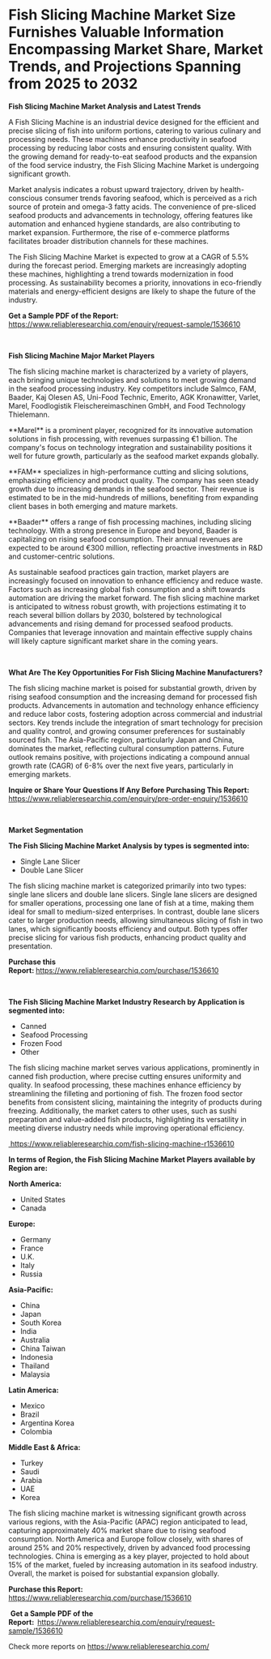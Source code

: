 <p><h1>Fish Slicing Machine Market Size Furnishes Valuable Information Encompassing Market Share, Market Trends, and Projections Spanning from 2025 to 2032</h1></p><p><strong>Fish Slicing Machine Market Analysis and Latest Trends</strong></p>
<p><p>A Fish Slicing Machine is an industrial device designed for the efficient and precise slicing of fish into uniform portions, catering to various culinary and processing needs. These machines enhance productivity in seafood processing by reducing labor costs and ensuring consistent quality. With the growing demand for ready-to-eat seafood products and the expansion of the food service industry, the Fish Slicing Machine Market is undergoing significant growth.</p><p>Market analysis indicates a robust upward trajectory, driven by health-conscious consumer trends favoring seafood, which is perceived as a rich source of protein and omega-3 fatty acids. The convenience of pre-sliced seafood products and advancements in technology, offering features like automation and enhanced hygiene standards, are also contributing to market expansion. Furthermore, the rise of e-commerce platforms facilitates broader distribution channels for these machines.</p><p>The Fish Slicing Machine Market is expected to grow at a CAGR of 5.5% during the forecast period. Emerging markets are increasingly adopting these machines, highlighting a trend towards modernization in food processing. As sustainability becomes a priority, innovations in eco-friendly materials and energy-efficient designs are likely to shape the future of the industry.</p></p>
<p><strong>Get a Sample PDF of the Report:&nbsp;</strong> <a href="https://www.reliableresearchiq.com/enquiry/request-sample/1536610?utm_campaign=2455&utm_medium=2&utm_source=Github&utm_content=ia&utm_term=11042025&utm_id=fish-slicing-machine">https://www.reliableresearchiq.com/enquiry/request-sample/1536610</a></p>
<p>&nbsp;</p>
<p><strong>Fish Slicing Machine Major Market Players</strong></p>
<p><p>The fish slicing machine market is characterized by a variety of players, each bringing unique technologies and solutions to meet growing demand in the seafood processing industry. Key competitors include Salmco, FAM, Baader, Kaj Olesen AS, Uni-Food Technic, Emerito, AGK Kronawitter, Varlet, Marel, Foodlogistik Fleischereimaschinen GmbH, and Food Technology Thielemann.</p><p>**Marel** is a prominent player, recognized for its innovative automation solutions in fish processing, with revenues surpassing €1 billion. The company's focus on technology integration and sustainability positions it well for future growth, particularly as the seafood market expands globally.</p><p>**FAM** specializes in high-performance cutting and slicing solutions, emphasizing efficiency and product quality. The company has seen steady growth due to increasing demands in the seafood sector. Their revenue is estimated to be in the mid-hundreds of millions, benefiting from expanding client bases in both emerging and mature markets.</p><p>**Baader** offers a range of fish processing machines, including slicing technology. With a strong presence in Europe and beyond, Baader is capitalizing on rising seafood consumption. Their annual revenues are expected to be around €300 million, reflecting proactive investments in R&D and customer-centric solutions.</p><p>As sustainable seafood practices gain traction, market players are increasingly focused on innovation to enhance efficiency and reduce waste. Factors such as increasing global fish consumption and a shift towards automation are driving the market forward. The fish slicing machine market is anticipated to witness robust growth, with projections estimating it to reach several billion dollars by 2030, bolstered by technological advancements and rising demand for processed seafood products. Companies that leverage innovation and maintain effective supply chains will likely capture significant market share in the coming years.</p></p>
<p>&nbsp;</p>
<p><strong>What Are The Key Opportunities For Fish Slicing Machine Manufacturers?</strong></p>
<p><p>The fish slicing machine market is poised for substantial growth, driven by rising seafood consumption and the increasing demand for processed fish products. Advancements in automation and technology enhance efficiency and reduce labor costs, fostering adoption across commercial and industrial sectors. Key trends include the integration of smart technology for precision and quality control, and growing consumer preferences for sustainably sourced fish. The Asia-Pacific region, particularly Japan and China, dominates the market, reflecting cultural consumption patterns. Future outlook remains positive, with projections indicating a compound annual growth rate (CAGR) of 6-8% over the next five years, particularly in emerging markets.</p></p>
<p><strong>Inquire or Share Your Questions If Any Before Purchasing This Report:</strong> <a href="https://www.reliableresearchiq.com/enquiry/pre-order-enquiry/1536610?utm_campaign=2455&utm_medium=2&utm_source=Github&utm_content=ia&utm_term=11042025&utm_id=fish-slicing-machine">https://www.reliableresearchiq.com/enquiry/pre-order-enquiry/1536610</a></p>
<p>&nbsp;</p>
<p><strong>Market Segmentation</strong></p>
<p><strong>The Fish Slicing Machine Market Analysis by types is segmented into:</strong></p>
<p><ul><li>Single Lane Slicer</li><li>Double Lane Slicer</li></ul></p>
<p><p>The fish slicing machine market is categorized primarily into two types: single lane slicers and double lane slicers. Single lane slicers are designed for smaller operations, processing one lane of fish at a time, making them ideal for small to medium-sized enterprises. In contrast, double lane slicers cater to larger production needs, allowing simultaneous slicing of fish in two lanes, which significantly boosts efficiency and output. Both types offer precise slicing for various fish products, enhancing product quality and presentation.</p></p>
<p><strong>Purchase this Report:&nbsp;</strong><a href="https://www.reliableresearchiq.com/purchase/1536610?utm_campaign=2455&utm_medium=2&utm_source=Github&utm_content=ia&utm_term=11042025&utm_id=fish-slicing-machine">https://www.reliableresearchiq.com/purchase/1536610</a></p>
<p>&nbsp;</p>
<p><strong>The Fish Slicing Machine Market Industry Research by Application is segmented into:</strong></p>
<p><ul><li>Canned</li><li>Seafood Processing</li><li>Frozen Food</li><li>Other</li></ul></p>
<p><p>The fish slicing machine market serves various applications, prominently in canned fish production, where precise cutting ensures uniformity and quality. In seafood processing, these machines enhance efficiency by streamlining the filleting and portioning of fish. The frozen food sector benefits from consistent slicing, maintaining the integrity of products during freezing. Additionally, the market caters to other uses, such as sushi preparation and value-added fish products, highlighting its versatility in meeting diverse industry needs while improving operational efficiency.</p></p>
<p><a href="https://www.reliableresearchiq.com/fish-slicing-machine-r1536610?utm_campaign=2455&utm_medium=2&utm_source=Github&utm_content=ia&utm_term=11042025&utm_id=fish-slicing-machine">&nbsp;https://www.reliableresearchiq.com/fish-slicing-machine-r1536610</a></p>
<p><strong>In terms of Region, the Fish Slicing Machine Market Players available by Region are:</strong></p>
<p>
    <p> <strong> North America: </strong>
        <ul>
            <li>United States</li>
            <li>Canada</li>
        </ul>
        </p> 
    <p> <strong> Europe: </strong>
        <ul>
            <li>Germany</li>
            <li>France</li>
            <li>U.K.</li>
            <li>Italy</li>
            <li>Russia</li>
        </ul>
        </p> 
    <p> <strong> Asia-Pacific: </strong>
        <ul>
            <li>China</li>
            <li>Japan</li>
            <li>South Korea</li>
            <li>India</li>
            <li>Australia</li>
            <li>China Taiwan</li>
            <li>Indonesia</li>
            <li>Thailand</li>
            <li>Malaysia</li>
        </ul>
        </p> 
    <p> <strong> Latin America: </strong>
        <ul>
            <li>Mexico</li>
            <li>Brazil</li>
            <li>Argentina Korea</li>
            <li>Colombia</li>
        </ul>
        </p> 
    <p> <strong> Middle East & Africa: </strong>
        <ul>
            <li>Turkey</li>
            <li>Saudi</li>
            <li>Arabia</li>
            <li>UAE</li>
            <li>Korea</li>
        </ul>
    </p>
    </p>
<p><p>The fish slicing machine market is witnessing significant growth across various regions, with the Asia-Pacific (APAC) region anticipated to lead, capturing approximately 40% market share due to rising seafood consumption. North America and Europe follow closely, with shares of around 25% and 20% respectively, driven by advanced food processing technologies. China is emerging as a key player, projected to hold about 15% of the market, fueled by increasing automation in its seafood industry. Overall, the market is poised for substantial expansion globally.</p></p>
<p><strong>Purchase this Report: </strong><a href="https://www.reliableresearchiq.com/purchase/1536610?utm_campaign=2455&utm_medium=2&utm_source=Github&utm_content=ia&utm_term=11042025&utm_id=fish-slicing-machine">https://www.reliableresearchiq.com/purchase/1536610</a></p>
<p>&nbsp;<strong>Get a Sample PDF of the Report:&nbsp;&nbsp;</strong><a href="https://www.reliableresearchiq.com/enquiry/request-sample/1536610?utm_campaign=2455&utm_medium=2&utm_source=Github&utm_content=ia&utm_term=11042025&utm_id=fish-slicing-machine">https://www.reliableresearchiq.com/enquiry/request-sample/1536610</a></p>
<p><strong></strong></p>
<p>Check more reports on <a href="https://www.reliableresearchiq.com/?utm_campaign=2455&utm_medium=2&utm_source=Github&utm_content=ia&utm_term=11042025&utm_id=fish-slicing-machine">https://www.reliableresearchiq.com/</a></p>